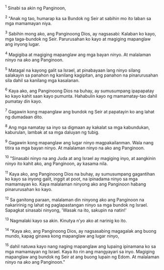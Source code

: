 <sup>1</sup>
Sinabi sa akin ng Panginoon, 

<sup>2</sup>
"Anak ng tao, humarap ka sa Bundok ng Seir at sabihin mo ito laban sa mga mamamayan niya. 

<sup>3</sup>
Sabihin mong ako, ang Panginoong Dios, ay nagsasabi: Kalaban ko kayo, mga taga-bundok ng Seir. Parurusahan ko kayo at magiging mapanglaw ang inyong lugar. 

<sup>4</sup>
Magigiba at magiging mapanglaw ang mga bayan ninyo. At malalaman ninyo na ako ang Panginoon. 

<sup>5</sup>
Matagal na kayong galit sa Israel, at pinabayaan lang ninyo silang salakayin sa panahon ng kanilang kagipitan, ang panahon na pinarurusahan sila dahil sa kanilang mga kasalanan. 

<sup>6</sup>
Kaya ako, ang Panginoong Dios na buhay, ay sumusumpang ipapapatay ko kayo kahit saan kayo pumunta. Hahabulin kayo ng mamamatay-tao dahil pumatay din kayo. 

<sup>7</sup>
Gagawin kong mapanglaw ang bundok ng Seir at papatayin ko ang lahat ng dumadaan dito. 

<sup>8</sup>
Ang mga namatay sa inyo sa digmaan ay kakalat sa mga kabundukan, kaburulan, lambak at sa mga daluyan ng tubig. 

<sup>9</sup>
Gagawin kong mapanglaw ang lugar ninyo magpakailanman. Wala nang titira sa mga bayan ninyo. At malalaman ninyo na ako ang Panginoon. 

<sup>10</sup>
"Sinasabi ninyo na ang Juda at ang Israel ay magiging inyo, at aangkinin ninyo ito kahit ako, ang Panginoon, ay kasama nila. 

<sup>11</sup>
Kaya ako, ang Panginoong Dios na buhay, ay sumusumpang gagantihan ko kayo sa inyong galit, inggit at poot, na ipinadama ninyo sa mga mamamayan ko. Kaya malalaman ninyong ako ang Panginoon habang pinarurusahan ko kayo. 

<sup>12</sup>
Sa ganitong paraan, malalaman din ninyong ako ang Panginoon na nakaririnig ng lahat ng paglapastangan ninyo sa mga bundok ng Israel. Sapagkat sinasabi ninyong, 'Wasak na ito, sakupin na natin!' 

<sup>13</sup>
Nagmalaki kayo sa akin. Kinutya nʼyo ako at narinig ko ito. 

<sup>14</sup>
"Kaya ako, ang Panginoong Dios, ay nagsasabing magagalak ang buong mundo, kapag ginawa kong mapanglaw ang lugar ninyo, 

<sup>15</sup>
dahil natuwa kayo nang naging mapanglaw ang lupaing ipinamana ko sa mga mamamayan ng Israel. Kaya ito rin ang mangyayari sa inyo. Magiging mapanglaw ang bundok ng Seir at ang buong lupain ng Edom. At malalaman ninyo na ako ang Panginoon."